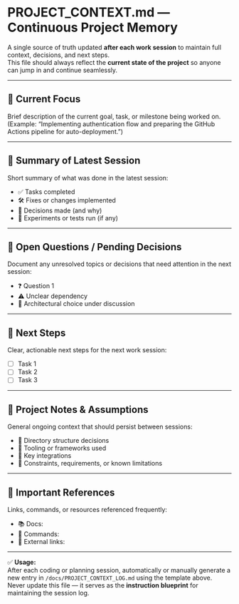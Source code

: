 # PROJECT_CONTEXT.md — Continuous Project Memory

A single source of truth updated **after each work session** to maintain full context, decisions, and next steps.  
This file should always reflect the **current state of the project** so anyone can jump in and continue seamlessly.

---

## 🧠 Current Focus
Brief description of the current goal, task, or milestone being worked on.  
(Example: “Implementing authentication flow and preparing the GitHub Actions pipeline for auto-deployment.”)

---

## 📜 Summary of Latest Session
Short summary of what was done in the latest session:
- ✅ Tasks completed
- 🛠 Fixes or changes implemented
- 🤔 Decisions made (and why)
- 🧪 Experiments or tests run (if any)

---

## 📌 Open Questions / Pending Decisions
Document any unresolved topics or decisions that need attention in the next session:
- ❓ Question 1
- ⚠️ Unclear dependency
- 💭 Architectural choice under discussion

---

## 📅 Next Steps
Clear, actionable next steps for the next work session:
- [ ] Task 1
- [ ] Task 2
- [ ] Task 3

---

## 🧭 Project Notes & Assumptions
General ongoing context that should persist between sessions:
- 📁 Directory structure decisions
- 🔧 Tooling or frameworks used
- 📡 Key integrations
- 📌 Constraints, requirements, or known limitations

---

## 🪪 Important References
Links, commands, or resources referenced frequently:
- 📚 Docs:
- 🧰 Commands:
- 🔗 External links:

---

✅ **Usage:**  
After each coding or planning session, automatically or manually generate a new entry in `/docs/PROJECT_CONTEXT_LOG.md` using the template above.  
Never update this file — it serves as the **instruction blueprint** for maintaining the session log.
